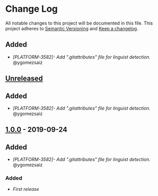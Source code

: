 # Change Log
All notable changes to this project will be documented in this file.
This project adheres to [Semantic Versioning](http://semver.org/) and [Keep a changelog](https://github.com/olivierlacan/keep-a-changelog).


## Added
- *[PLATFORM-3582]- Add ".gitattributes" file for linguist detection.* @ygomezsaiz

## [Unreleased]


## Added
- *[PLATFORM-3582]- Add ".gitattributes" file for linguist detection.* @ygomezsaiz

## [1.0.0] - 2019-09-24

## Added
- *[PLATFORM-3582]- Add ".gitattributes" file for linguist detection.* @ygomezsaiz

### Added
- *First release*

[Unreleased]: https://github.com/idealista/mapnik_role/tree/develop
[1.0.0]: https://github.com/idealista/mapnik_role/tree/1.0.0
